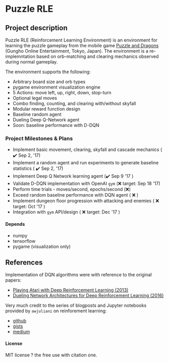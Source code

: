 # Puzzle RLE
## Project description
Puzzle RLE (Reinforcement Learning Environment) is an environment for learning the puzzle gameplay from the mobile game [Puzzle and Dragons](https://youtu.be/tLku-s20EBE) (Gungho Online Entertainment, Tokyo, Japan).
The environment is a re-implemntation based on orb-matching and clearing mechanics observed during normal gameplay.

The environment supports the following:
* Arbitrary board size and orb types
* pygame environment visualization engine
* 5 Actions: move left, up, right, down, stop-turn
* Optional legal moves
* Combo finding, counting, and clearing with/without skyfall
* Modular reward function design
* Baseline random agent
* Dueling Deep Q-Network agent
* Soon: baseline performance with D-DQN


### Project Milestones & Plans
- Implement basic movement, clearing, skyfall and cascade mechanics ( :heavy_check_mark: Sep 2, '17)
- Implement a random agent and run experiments to generate baseline statistics ( :heavy_check_mark: Sep 2, '17)
- Implement Deep Q Network learning agent (:heavy_check_mark: Sep 9 '17 )
- Validate D-DQN implementation with OpenAI `gym` (:x: target: Sep 18 '17)
- Perform time trials - moves/second, epochs/second (:x:)
- Exceed random baseline performance with DQN agent ( :x: )
- Implement dungeon floor progression with attacking and enemies ( :x: target: Oct '17 )
- Integration with `gym` API/design ( :x: target: Dec '17 )


#### Depends
* numpy
* tensorflow
* pygame (visualization only)


## References
Implementation of DQN algorithms were with reference to the original papers:
* [Playing Atari with Deep Reinforcement Learning (2013)](https://arxiv.org/pdf/1312.5602.pdf)
* [Dueling Network Architectures for Deep Reinforcement Learning (2016)](https://arxiv.org/pdf/1511.06581.pdf)

Very much credit to the series of blogposts and Jupyter notebooks provided by `awjuliani` on reinforement learning:
* [github](https://github.com/awjuliani/DeepRL-Agents)
* [gists](https://gist.github.com/awjuliani?page=1)
* [medium](https://medium.com/emergent-future/simple-reinforcement-learning-with-tensorflow-part-0-q-learning-with-tables-and-neural-networks-d195264329d0)

#### License
MIT license ? the free use with citation one.
